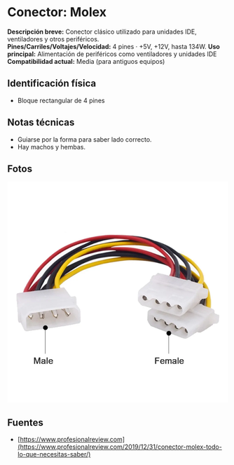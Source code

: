 
# Conector: Molex

**Descripción breve:** Conector clásico utilizado para unidades IDE, ventiladores y otros periféricos.<br> 
**Pines/Carriles/Voltajes/Velocidad:** 4 pines ·  +5V, +12V, hasta 134W.
**Uso principal:** Alimentación de periféricos como ventiladores y unidades IDE
**Compatibilidad actual:** Media (para antiguos equipos)

## Identificación física
- Bloque rectangular de 4 pines 

## Notas técnicas
- Guiarse por la forma para saber lado correcto.
- Hay machos y hembas.

## Fotos
![ATX 24p](../../../assets/img/10-conectores_internos/molex.png)

## Fuentes
- [https://www.profesionalreview.com](https://www.profesionalreview.com/2019/12/31/conector-molex-todo-lo-que-necesitas-saber/)
